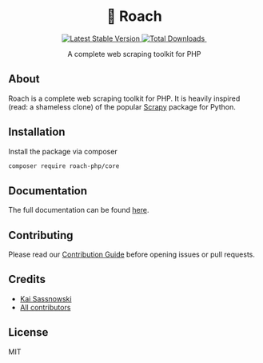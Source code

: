 <h1 align="center">
    🐴 Roach
</h1>

<p align="center">
<a href="https://packagist.org/packages/roach-php/core">
    <img src="http://poser.pugx.org/roach-php/core/v" alt="Latest Stable Version" />
</a>

<a href="https://packagist.org/packages/roach-php/core">
    <img src="http://poser.pugx.org/roach-php/core/downloads" alt="Total Downloads" />
</a>

<a href="https://github.com/roach-php/core/actions/workflows/run-tests.yml">
    <img src="https://github.com/roach-php/core/actions/workflows/run-tests.yml/badge.svg" alt="">
</a> 
</p>

<p align="center">A complete web scraping toolkit for PHP</p>

## About

Roach is a complete web scraping toolkit for PHP. It is heavily inspired (read: a shameless clone) of the popular [Scrapy](https://docs.scrapy.org)
package for Python.

## Installation

Install the package via composer

```bash
composer require roach-php/core
```

## Documentation

The full documentation can be found [here](https://roach-php.dev).

## Contributing

Please read our [Contribution Guide][contribution-guide] before opening issues 
or pull requests.

## Credits

- [Kai Sassnowski](https://github.com/ksassnowski)
- [All contributors](https://github.com/roach-php/core/contributors)

## License

MIT

[contribution-guide]: https://github.com/roach-php/core/blob/main/CONTRIBUTING.md